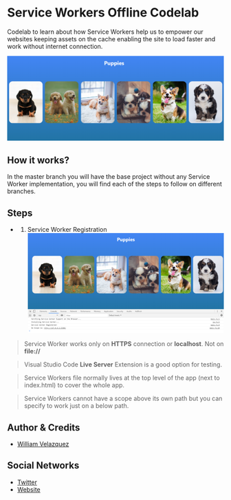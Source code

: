 # Service Workers Offline Codelab

Codelab to learn about how Service Workers help us to empower our websites keeping assets on the cache enabling the site to load faster and work without internet connection.

![Sample Page](./.readme-static/sample.png)

## How it works?

In the master branch you will have the base project without any Service Worker implementation, you will find each of the steps to follow on different branches.

## Steps

- 1. Service Worker Registration
![Service Worker Registration](./.readme-static/1-service-worker-registration.png)

> Service Worker works only on **HTTPS** connection or **localhost**. Not on **file://**

> Visual Studio Code **Live Server** Extension is a good option for testing.

> Service Workers file normally lives at the top level of the app (next to index.html) to cover the whole app.

> Service Workers cannot have a scope above its own path but you can specify to work just on a below path.

## Author & Credits

- [William Velazquez](https://williamvelazquez.com/)

## Social Networks

- [Twitter](https://twitter.com/@WilliamVlazquez)
- [Website](https://williamvelazquez.com/)
